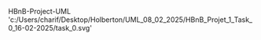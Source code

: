 HBnB-Project-UML
'c:/Users/charif/Desktop/Holberton/UML_08_02_2025/HBnB_Projet_1_Task_0_16-02-2025/task_0.svg'
